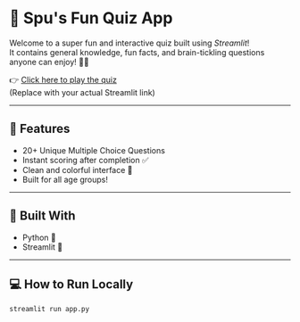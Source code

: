 # 🎯 Spu's Fun Quiz App

Welcome to a super fun and interactive quiz built using *Streamlit*!  
It contains general knowledge, fun facts, and brain-tickling questions anyone can enjoy! 🧠✨

👉 [Click here to play the quiz](https://fun-quiz-app-xyzxyz.streamlit.app)  
(Replace with your actual Streamlit link)

---

## 🚀 Features

- 20+ Unique Multiple Choice Questions
- Instant scoring after completion ✅
- Clean and colorful interface 🎨
- Built for all age groups!

---

## 🔧 Built With

- Python 🐍
- Streamlit 🎈

---

## 💻 How to Run Locally

```bash
streamlit run app.py

